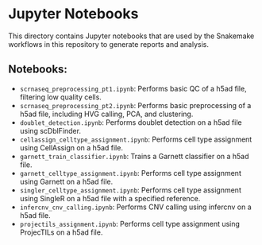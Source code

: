 # Jupyter Notebooks
This directory contains Jupyter notebooks that are used by the Snakemake workflows in this repository to
generate reports and analysis.

## Notebooks:
- `scrnaseq_preprocessing_pt1.ipynb`: Performs basic QC of a h5ad file, filtering low quality cells.
- `scrnaseq_preprocessing_pt2.ipynb`: Performs basic preprocessing of a h5ad file, including HVG calling, PCA, and clustering.
- `doublet_detection.ipynb`: Performs doublet detection on a h5ad file using scDblFinder.
- `cellassign_celltype_assignment.ipynb`: Performs cell type assignment using CellAssign on a h5ad file.
- `garnett_train_classifier.ipynb`: Trains a Garnett classifier on a h5ad file.
- `garnett_celltype_assignment.ipynb`: Performs cell type assignment using Garnett on a h5ad file.
- `singler_celltype_assignment.ipynb`: Performs cell type assignment using SingleR on a h5ad file with a specified reference.
- `infercnv_cnv_calling.ipynb`: Performs CNV calling using infercnv on a h5ad file.
- `projectils_assignment.ipynb`: Performs cell type assignment using ProjecTILs on a h5ad file.